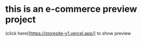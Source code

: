 # this is an e-commerce preview project
(click here)[https://storesite-v1.vercel.app/] to show preview
